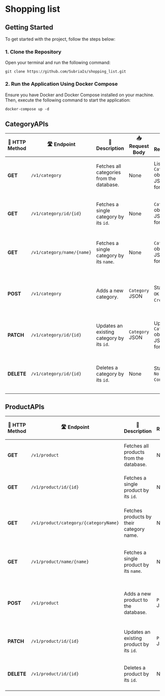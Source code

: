 # Shopping list

## Getting Started

To get started with the project, follow the steps below:

### 1. Clone the Repository

Open your terminal and run the following command:

````git clone https://github.com/SubriaIs/shopping_list.git````


### 2. Run the Application Using Docker Compose
Ensure you have Docker and Docker Compose installed on your machine. Then, execute the following command to start the application:

````docker-compose up -d ````

## CategoryAPIs
| 🔄 **HTTP Method** | 🛣️ **Endpoint**               | 📝 **Description**                                                                                 | 📥 **Request Body**  | 📤 **Response**                                     | ❗ **Error Handling**                                                                                          | 🛠️ **cURL Command** |
|-------------------|------------------------------|---------------------------------------------------------------------------------------------------|---------------------|----------------------------------------------------|--------------------------------------------------------------------------------------------------------------|---------------------|
| **GET**           | `/v1/category`               | Fetches all categories from the database.                                                          | None                | List of `Category` objects in JSON format.         | Returns a `404 Not Found` if no categories are found. Throws `SLServiceException` with details.              | `curl -X GET http://localhost:8082/v1/category` |
| **GET**           | `/v1/category/id/{id}`       | Fetches a single category by its `id`.                                                             | None                | `Category` object in JSON format.                  | Returns a `404 Not Found` if the category with the given `id` is not found. Throws `SLServiceException`.      | `curl -X GET http://localhost:8082/v1/category/id/{id}` |
| **GET**           | `/v1/category/name/{name}`   | Fetches a single category by its `name`.                                                           | None                | `Category` object in JSON format.                  | Returns a `404 Not Found` if the category with the given `name` is not found. Throws `SLServiceException`.    | `curl -X GET http://localhost:8082/v1/category/name/{name}` |
| **POST**          | `/v1/category`               | Adds a new category.                                                                               | `Category` JSON     | Status `200 OK` or `201 Created`.                  | Returns `400 Bad Request` if the category name already exists. Throws `SLServiceException` for duplicates.    | `curl -X POST -H "Content-Type: application/json" -d '{"categoryName":"Electronics"}' http://localhost:8082/v1/category` |
| **PATCH**         | `/v1/category/id/{id}`       | Updates an existing category by its `id`.                                                          | `Category` JSON     | Updated `Category` object in JSON format.          | Returns `404 Not Found` if the category with the given `id` is not found. Throws `SLServiceException`.        | `curl -X PATCH -H "Content-Type: application/json" -d '{"categoryName":"NewCategoryName"}' http://localhost:8082/v1/category/id/{id}` |
| **DELETE**        | `/v1/category/id/{id}`       | Deletes a category by its `id`.                                                                    | None                | Status `204 No Content`.                           | Returns `404 Not Found` if the category with the given `id` is not found. Throws `SLServiceException`.        | `curl -X DELETE http://localhost:8082/v1/category/id/{id}` |


## ProductAPIs
| 🔄 **HTTP Method** | 🛣️ **Endpoint**                    | 📝 **Description**                                                                                 | 📥 **Request Body**  | 📤 **Response**                                     | ❗ **Error Handling**                                                                                          | 🛠️ **cURL Command** |
|-------------------|------------------------------------|---------------------------------------------------------------------------------------------------|---------------------|----------------------------------------------------|--------------------------------------------------------------------------------------------------------------|---------------------|
| **GET**           | `/v1/product`                     | Fetches all products from the database.                                                           | None                | List of `Product` objects in JSON format.          | Returns a `404 Not Found` if no products are found. Throws `SLServiceException` with details.                 | `curl -X GET http://localhost:8082/v1/product` |
| **GET**           | `/v1/product/id/{id}`             | Fetches a single product by its `id`.                                                             | None                | `Product` object in JSON format.                   | Returns a `404 Not Found` if the product with the given `id` is not found. Throws `SLServiceException`.       | `curl -X GET http://localhost:8082/v1/product/id/{id}` |
| **GET**           | `/v1/product/category/{categoryName}` | Fetches products by their category name.                                                        | None                | List of `Product` objects in JSON format.          | Returns a `404 Not Found` if no products are found for the given category. Throws `SLServiceException`.       | `curl -X GET http://localhost:8082/v1/product/category/{categoryName}` |
| **GET**           | `/v1/product/name/{name}`         | Fetches a single product by its `name`.                                                           | None                | `Product` object in JSON format.                   | Returns a `404 Not Found` if the product with the given `name` is not found. Throws `SLServiceException`.     | `curl -X GET http://localhost:8082/v1/product/name/{name}` |
| **POST**          | `/v1/product`                     | Adds a new product to the database.                                                               | `Product` JSON      | Status `200 OK` or `201 Created`.                  | Returns `400 Bad Request` if the product name already exists. Throws `SLServiceException` for duplicates.     | `curl -X POST -H "Content-Type: application/json" -d '{"productName":"Laptop", "category":{"categoryId":1}}' http://localhost:8082/v1/product` |
| **PATCH**         | `/v1/product/id/{id}`             | Updates an existing product by its `id`.                                                          | `Product` JSON      | Updated `Product` object in JSON format.           | Returns `404 Not Found` if the product with the given `id` is not found. Throws `SLServiceException`.         | `curl -X PATCH -H "Content-Type: application/json" -d '{"productName":"Updated Laptop", "category":{"categoryId":1}}' http://localhost:8082/v1/product/id/{id}` |
| **DELETE**        | `/v1/product/id/{id}`             | Deletes a product by its `id`.                                                                    | None                | Status `204 No Content`.                           | Returns `404 Not Found` if the product with the given `id` is not found. Throws `SLServiceException`.         | `curl -X DELETE http://localhost:8082/v1/product/id/{id}` |


